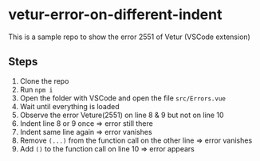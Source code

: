 # vetur-error-on-different-indent
This is a sample repo to show the error 2551 of Vetur (VSCode extension)

## Steps
1. Clone the repo
2. Run `npm i`
3. Open the folder with VSCode and open the file `src/Errors.vue`
4. Wait until everything is loaded
5. Observe the error Veture(2551) on line 8 & 9 but not on line 10
6. Indent line 8 or 9 once => error still there
7. Indent same line again => error vanishes
8. Remove `(...)` from the function call on the other line => error vanishes
9. Add `()` to the function call on line 10 => error appears
